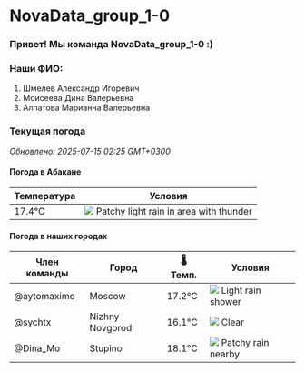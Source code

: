 # NovaData_group_1-0
### Привет! Мы команда NovaData_group_1-0 :)

### Наши ФИО:
1. Шмелев Александр Игоревич
2. Моисеева Дина Валерьевна
3. Алпатова Марианна Валерьевна

### Текущая погода
<!-- WEATHER:START -->
_Обновлено: 2025-07-15 02:25 GMT+0300_

#### Погода в Абакане

| Температура | Условия |
|-------------|----------|
| 17.4°C     | ![](https://cdn.weatherapi.com/weather/64x64/day/386.png) Patchy light rain in area with thunder |

#### Погода в наших городах

| Член команды  | Город               | 🌡️ Темп.  | Условия          |
|---------------|---------------------|-----------|--------------------|
| @aytomaximo    | Moscow              |   17.2°C | ![](https://cdn.weatherapi.com/weather/64x64/night/353.png) Light rain shower |
| @sychtx        | Nizhny Novgorod     |   16.1°C | ![](https://cdn.weatherapi.com/weather/64x64/night/113.png) Clear        |
| @Dina_Mo       | Stupino             |   18.1°C | ![](https://cdn.weatherapi.com/weather/64x64/night/176.png) Patchy rain nearby |

<!-- WEATHER:END -->
